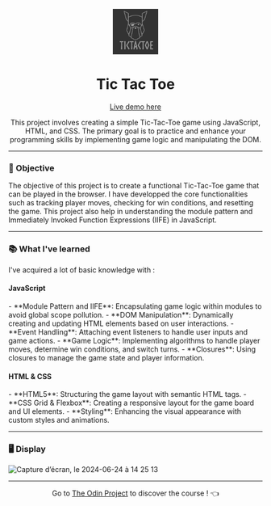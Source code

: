 <p align="center">
  <img src="https://github.com/LaOuede/TicTacToe/blob/main/images/tictactoe.png" width="90"/>
</p>

<h1 align=center>Tic Tac Toe</h1>

<p align="center">
  <a href="https://laouede.github.io/TicTacToe/">Live demo here</a>
</p>

<p align=center>
This project involves creating a simple Tic-Tac-Toe game using JavaScript, HTML, and CSS. The primary goal is to practice and enhance your programming skills by implementing game logic and manipulating the DOM.
</p>

---

<h3 align="left">🎯 Objective</h3>

<p align=left>
The objective of this project is to create a functional Tic-Tac-Toe game that can be played in the browser. I have developped the core functionalities such as tracking player moves, checking for win conditions, and resetting the game. This project also help in understanding the module pattern and Immediately Invoked Function Expressions (IIFE) in JavaScript.
</p>

---

<h3 align="left">📚 What I've learned</h3>

I've acquired a lot of basic knowledge with :
<h4 align="left">JavaScript</h4>
- **Module Pattern and IIFE**: Encapsulating game logic within modules to avoid global scope pollution.
- **DOM Manipulation**: Dynamically creating and updating HTML elements based on user interactions.
- **Event Handling**: Attaching event listeners to handle user inputs and game actions.
- **Game Logic**: Implementing algorithms to handle player moves, determine win conditions, and switch turns.
- **Closures**: Using closures to manage the game state and player information.
<h4 align="left">HTML & CSS</h4>
- **HTML5**: Structuring the game layout with semantic HTML tags.
- **CSS Grid & Flexbox**: Creating a responsive layout for the game board and UI elements.
- **Styling**: Enhancing the visual appearance with custom styles and animations.

---

<h3 align="left">🖥 Display</h3>
<img width="888" alt="Capture d’écran, le 2024-06-24 à 14 25 13" src="https://github.com/LaOuede/Sign-up-Form/assets/114024436/6d24b6e2-b11c-4534-8cf3-5b816d53462c">

---

<div align="center">

Go to [The Odin Project](https://www.theodinproject.com/) to discover the course ! 👈
</div>
